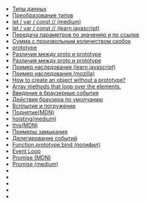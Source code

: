 - [Типы данных](https://learn.javascript.ru/types)
- [Преобразование типов](https://medium.com/@sergeybulavyk/%D0%BF%D1%80%D0%B5%D0%BE%D0%B1%D1%80%D0%B0%D0%B7%D0%BE%D0%B2%D0%B0%D0%BD%D0%B8%D0%B5-%D1%82%D0%B8%D0%BF%D0%BE%D0%B2-%D0%B2-javascript-35a15ddfc333)
- [let / var / const // (medium)](https://medium.com/nuances-of-programming/%D0%B2-%D1%87%D1%91%D0%BC-%D1%80%D0%B0%D0%B7%D0%BD%D0%B8%D1%86%D0%B0-%D0%BC%D0%B5%D0%B6%D0%B4%D1%83-var-let-%D0%B8-const-%D0%B2-javascript-3084bfe9f7a3)
- [let / var / const // (learn.javascript)](https://learn.javascript.ru/let-const)
- [Передача параметров по значению и по ссылке](https://metanit.com/web/javascript/3.7.php)
- [Сумма с произвольным количеством скобок](https://learn.javascript.ru/task/sum-many-brackets)
- [prototype](https://developer.mozilla.org/ru/docs/Web/JavaScript/Reference/Global_Objects/Object/prototype)
- [Различия между proto и prototype](https://ru.stackoverflow.com/questions/683190/%D0%92-%D1%87%D0%B5%D0%BC-%D0%BE%D1%82%D0%BB%D0%B8%D1%87%D0%B8%D0%B5-proto-%D0%BE%D1%82-prototype)
- [Различия между proto и prototype](https://habr.com/ru/post/140810/)
- [Пример наследования (learn.javascript)](https://learn.javascript.ru/prototype-inheritance)
- [Пример наследования (mozilla)](https://developer.mozilla.org/ru/docs/Web/JavaScript/Inheritance_and_the_prototype_chain)
- [How to create an object without a prototype?](http://adripofjavascript.com/blog/drips/creating-objects-without-prototypes.html)
- [Array methods that loop over the elements.](https://learn.javascript.ru/array-iteration)
- [Введение в браузерные события](https://learn.javascript.ru/introduction-browser-events)
- [Действия браузера по умолчанию](https://learn.javascript.ru/default-browser-action)
- [Всплытие и погружение](https://learn.javascript.ru/bubbling-and-capturing)
- [Поднятие(MDN)](https://developer.mozilla.org/ru/docs/%D0%A1%D0%BB%D0%BE%D0%B2%D0%B0%D1%80%D1%8C/%D0%9F%D0%BE%D0%B4%D0%BD%D1%8F%D1%82%D0%B8%D0%B5)
- [hoisting(medium)](https://medium.com/@stasonmars/%D1%80%D0%B0%D0%B7%D0%B1%D0%B8%D1%80%D0%B0%D0%B5%D0%BC%D1%81%D1%8F-%D1%81-%D0%BF%D0%BE%D0%B4%D0%BD%D1%8F%D1%82%D0%B8%D0%B5%D0%BC-hoisting-%D0%B2-javascript-7d2d27bc51f1)
- [this(MDN)](https://developer.mozilla.org/ru/docs/Web/JavaScript/Reference/Operators/this)
- [Примеры замыкания](https://medium.com/@stasonmars/%D0%BF%D0%BE%D0%BD%D0%B8%D0%BC%D0%B0%D0%B5%D0%BC-%D0%B7%D0%B0%D0%BC%D1%8B%D0%BA%D0%B0%D0%BD%D0%B8%D1%8F-%D0%B2-javascript-%D1%80%D0%B0%D0%B7-%D0%B8-%D0%BD%D0%B0%D0%B2%D1%81%D0%B5%D0%B3%D0%B4%D0%B0-c211805b6898)
- [Делегирование событий](https://learn.javascript.ru/event-delegation)
- [Function.prototype.bind (полифил)](https://developer.mozilla.org/ru/docs/Web/JavaScript/Reference/Global_Objects/Function/bind)
- [Event Loop](https://habr.com/ru/post/461401/)
- [Promise (MDN)](https://developer.mozilla.org/ru/docs/Web/JavaScript/Reference/Global_Objects/Promise)
- [Promise (medium)](https://medium.com/@stasonmars/%D0%BF%D1%80%D0%BE%D0%BC%D0%B8%D1%81%D1%8B-%D0%B2-javascript-%D0%B4%D0%BB%D1%8F-%D1%87%D0%B0%D0%B8%CC%86%D0%BD%D0%B8%D0%BA%D0%BE%D0%B2-60bbef963541)
- []()
- []()
- []()
- []()
- []()
